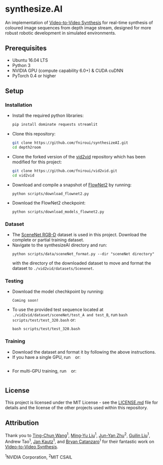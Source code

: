 # synthesize.AI

<!-- <p align='center'>  
  <img src='images/result_50.gif' width='640'/>  
</p> -->

An implementation of [Video-to-Video Synthesis](https://tcwang0509.github.io/vid2vid/) for real-time synthesis of coloured image sequences from depth image stream, designed for more robust robotic development in simulated environments. 

## Prerequisites
- Ubuntu 16.04 LTS
- Python 3
- NVIDIA GPU (compute capability 6.0+) & CUDA cuDNN
- PyTorch 0.4 or higher

## Setup
### Installation
- Install the required python libraries:
    ```bash
    pip install dominate requests streamlit
    ```
- Clone this repository:
    ```bash
    git clone https://github.com/fniroui/synthesizeAI.git
    cd depth2room
    ```
- Clone the forked version of the [vid2vid](https://github.com/NVIDIA/vid2vid) repository which has been modified for this project:
    ```bash
    git clone https://github.com/fniroui/vid2vid.git
    cd vid2vid
    ```
- Download and compile a snapshot of [FlowNet2](https://github.com/NVIDIA/flownet2-pytorch) by running:
    ```
    python scripts/download_flownet2.py
    ```
- Download the FlowNet2 checkpoint:
    ```
    python scripts/download_models_flownet2.py
    ```

### Dataset
- The [SceneNet RGB-D](https://robotvault.bitbucket.io/scenenet-rgbd.html) dataset is used in this project. Download the complete or partial training dataset.
- Navigate to the synthesizeAI directory and run:
    ```
    python scripts/data/sceneNet_format.py --dir "sceneNet directory"
    ```
    with the directory of the downloaded dataset to move and format the dataset to `./vid2vid/datasets/Scenenet`.

### Testing
- Download the model chechkpoint by running:
    ```
    Coming soon!
    ```
- To use the provided test sequence located at `./vid2vid/dataset/sceneNet/test_A and test_B`, run `bash scripts/test/test_320.bash` or:
    ```
    bash scripts/test/test_320.bash
    ```

### Training
- Download the dataset and format it by following the above instructions.
- If you have a single GPU, run ` ` or:
    ```

    ```
- For multi-GPU training, run ` ` or:
    ```

    ```


## License
This project is licensed under the MIT License - see the [LICENSE.md](https://github.com/fniroui/depth2room/blob/master/LICENSE.txt) file for details and the license of the other projects used within this repository. 

## Attribution
Thank you to
[Ting-Chun Wang](https://tcwang0509.github.io/)<sup>1</sup>, [Ming-Yu Liu](http://mingyuliu.net/)<sup>1</sup>, [Jun-Yan Zhu](http://people.csail.mit.edu/junyanz/)<sup>2</sup>, [Guilin Liu](https://liuguilin1225.github.io/)<sup>1</sup>, Andrew Tao<sup>1</sup>, [Jan Kautz](http://jankautz.com/)<sup>1</sup>, and [Bryan Catanzaro](http://catanzaro.name/)<sup>1</sup> for their fantastic work on [Video-to-Video Synthesis](https://tcwang0509.github.io/vid2vid/). 

<sup>1</sup>NVIDIA Corporation, <sup>2</sup>MIT CSAIL
